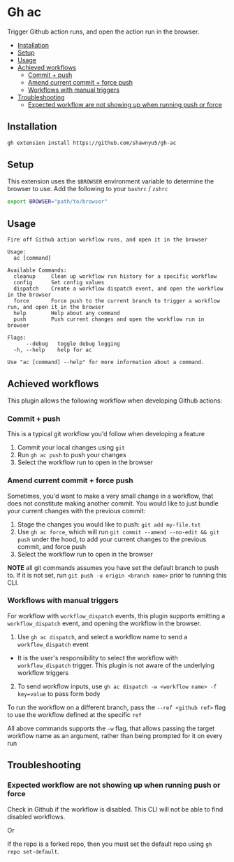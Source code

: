 # Gh ac

Trigger Github action runs, and open the action run in the browser.

<!-- vim-markdown-toc GFM -->

* [Installation](#installation)
* [Setup](#setup)
* [Usage](#usage)
* [Achieved workflows](#achieved-workflows)
    * [Commit + push](#commit--push)
    * [Amend current commit + force push](#amend-current-commit--force-push)
    * [Workflows with manual triggers](#workflows-with-manual-triggers)
* [Troubleshooting](#troubleshooting)
    * [Expected workflow are not showing up when running push or force](#expected-workflow-are-not-showing-up-when-running-push-or-force)

<!-- vim-markdown-toc -->

## Installation

```bash
gh extension install https://github.com/shawnyu5/gh-ac
```

## Setup

This extension uses the `$BROWSER` environment variable to determine the browser to use. Add the following to your `bashrc` / `zshrc`

```bash
export BROWSER="path/to/browser"
```

## Usage

```text
Fire off Github action workflow runs, and open it in the browser

Usage:
  ac [command]

Available Commands:
  cleanup     Clean up workflow run history for a specific workflow
  config      Set config values
  dispatch    Create a workflow dispatch event, and open the workflow in the browser
  force       Force push to the current branch to trigger a workflow run, and open it in the browser
  help        Help about any command
  push        Push current changes and open the workflow run in browser

Flags:
      --debug   toggle debug logging
  -h, --help    help for ac

Use "ac [command] --help" for more information about a command.
```

## Achieved workflows

This plugin allows the following workflow when developing Github actions:

### Commit + push

This is a typical git workflow you'd follow when developing a feature

1. Commit your local changes using `git`
2. Run `gh ac push` to push your changes
3. Select the workflow run to open in the browser

### Amend current commit + force push

Sometimes, you'd want to make a very small change in a workflow, that does not constitute making another commit. You would like to just bundle your current changes with the previous commit:

1. Stage the changes you would like to push: `git add my-file.txt`
2. Use `gh ac force`, which will run `git commit --amend --no-edit && git push` under the hood, to add your current changes to the previous commit, and force push
3. Select the workflow run to open in the browser

**NOTE** all git commands assumes you have set the default branch to push to. If it is not set, run `git push -u origin <branch name>` prior to running this CLI.

### Workflows with manual triggers

For workflow with `workflow_dispatch` events, this plugin supports emitting a `workflow_dispatch` event, and opening the workflow in the browser.

1. Use `gh ac dispatch`, and select a workflow name to send a `workflow_dispatch` event
  - It is the user's responsibility to select the workflow with `workflow_dispatch` trigger. This plugin is not aware of the underlying workflow triggers
2. To send workflow inputs, use `gh ac dispatch -w <workflow name> -f key=value` to pass form body

To run the workflow on a different branch, pass the `--ref <github ref>` flag to use the workflow defined at the specific `ref`

All above commands supports the `-w` flag, that allows passing the target workflow name as an argument, rather than being prompted for it on every run

## Troubleshooting

### Expected workflow are not showing up when running push or force

Check in Github if the workflow is disabled. This CLI will not be able to find disabled workflows.

Or

If the repo is a forked repo, then you must set the default repo using `gh repo set-default`.
